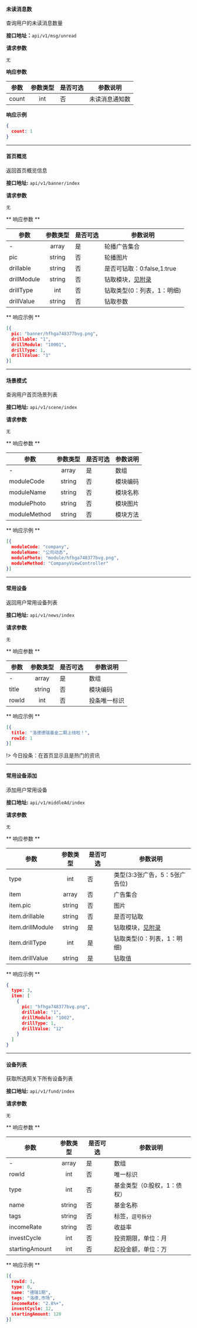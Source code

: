 #### 未读消息数
查询用户的未读消息数量

**接口地址：**`api/v1/msg/unread`

**请求参数**

`无`

**响应参数**

| 参数  | 参数类型 | 是否可选 | 参数说明       |
| ---   | :---:    | ----     | ---            |
| count | int      | 否       | 未读消息通知数 |

**响应示例**

```json
{
  count: 1
}
```
---

#### 首页概览
返回首页概览信息

**接口地址:**  `api/v1/banner/index`

**请求参数**

`无`

** 响应参数 **

| 参数        | 参数类型 | 是否可选 | 参数说明                                                                                   |
| ---         | :---:    | ----     | ---                                                                                        |
| -           | array    | 是       | 轮播广告集合                                                                               |
| pic         | string   | 否       | 轮播图片                                                                                   |
| drillable   | string   | 否       | 是否可钻取：0:false,1:true                                                                 |
| drillModule | string   | 否       | 钻取模块，[见附录](/appendix?id=app%e9%92%bb%e5%8f%96%e6%a8%a1%e5%9d%97%e5%ae%9a%e4%b9%89) |
| drillType   | int      | 否       | 钻取类型(0：列表，1：明细)                                                                 |
| drillValue  | string   | 否       | 钻取参数                                                                                   |

** 响应示例 **

``` json
[{
  pic: "banner/hfhga748377bvg.png",
  drillable: "1",
  drillModule: "10001",
  drillType: 1,
  drillValue: "1"
}]
```

---

#### 场景模式

查询用户首页场景列表

**接口地址:**  `api/v1/scene/index`

**请求参数**

`无`

** 响应参数 **

|参数| 参数类型 |是否可选 | 参数说明 |
|---|:---:|----|---|
|-| array | 是| 数组|
|moduleCode| string | 否 | 模块编码 |
|moduleName| string | 否 | 模块名称|
|modulePhoto| string | 否 | 模块图片|
|moduleMethod| string | 否 | 模块方法 |

** 响应示例 **

``` json
[{
  moduleCode: "company",
  moduleName: "公司动态",
  modulePhoto: "module/hfhga748377bvg.png",
  moduleMethod: "CompanyViewController"
}]
```

---

#### 常用设备
返回用户常用设备列表

**接口地址:**  `api/v1/news/index`

**请求参数**

`无`

** 响应参数 **

|参数| 参数类型 |是否可选 | 参数说明 |
|---|:---:|----|---|
|-| array | 是| 数组|
|title| string | 否 | 模块编码 |
|rowId| int | 否 | 投条唯一标识|

** 响应示例 **

``` json
[{
  title: "洛德德瑞基金二期上线啦！",
  rowId: 1
}]
```
!> 今日投条：在首页显示且是热门的资讯

---


#### 常用设备添加
添加用户常用设备

**接口地址:**  `api/v1/middleAd/index`

**请求参数**

`无`

** 响应参数 **

|参数| 参数类型 |是否可选 | 参数说明 |
|---|:---:|----|---|
| type | int | 否| 类型(3:3张广告，5：5张广告位)|
|item | array | 否 | 广告集合 |
|item.pic| string | 否 | 图片|
|item.drillable| string| 否| 是否可钻取 |
|item.drillModule| string| 是| 钻取模块，[见附录](/appendix?id=app%e9%92%bb%e5%8f%96%e6%a8%a1%e5%9d%97%e5%ae%9a%e4%b9%89)|
|item.drillType| int| 是| 钻取类型(0：列表，1：明细) |
|item.drillValue| string| 是| 钻取值|

** 响应示例 **

``` json
{
  type: 3,
  item: [
    {
      pic: "hfhga748377bvg.png",
      drillable: "1",
      drillModule: "1002",
      drillType: 1,
      drillValue: "12"
    }
  ]
}
```
---


#### 设备列表
获取所选网关下所有设备列表

**接口地址:**  `api/v1/fund/index`

**请求参数**

`无`

** 响应参数 **

|参数| 参数类型 |是否可选 | 参数说明 |
|---|:---:|----|---|
| - | array | 是| 数组 |
|rowId | int | 否| 唯一标识|
|type | int | 否 | 基金类型（0:股权，1：债权） |
|name| string | 否 | 基金名称|
|tags| string | 否 | 标签，`逗号拆分`|
|incomeRate | string| 否| 收益率 |
|investCycle | int| 否| 投资期限，单位：月 |
|startingAmount | int| 否| 起投金额，单位：万 |

** 响应示例 **

``` json
[{
  rowId: 1,
  type: 0,
  name: "德瑞1期",
  tags: "洛德,市场",
  incomeRate: "2.8%+",
  investCycle: 12,
  startingAmount: 120
}]
```
